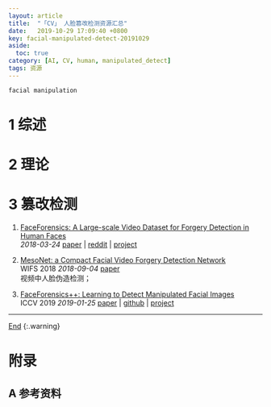 ```yaml
---
layout: article
title:  "「CV」 人脸篡改检测资源汇总"
date:   2019-10-29 17:09:40 +0800
key: facial-manipulated-detect-20191029
aside:
  toc: true
category: [AI, CV, human, manipulated_detect]
tags: 资源
---
```

<span id='head'></span>  


<!--more-->

`facial manipulation`     

# 1 综述  
# 2 理论
# 3 篡改检测
1. [FaceForensics: A Large-scale Video Dataset for Forgery Detection in Human Faces](http://cn.arxiv.org/abs/1803.09179)    
*2018-03-24* [paper](https://arxiv.org/abs/1803.09179) | [reddit](https://www.reddit.com/r/programming/comments/8giuka/faceforensics_a_largescale_video_dataset_for/) | [project](http://niessnerlab.org/projects/roessler2018faceforensics.html)     

1. [MesoNet: a Compact Facial Video Forgery Detection Network](http://cn.arxiv.org/abs/1809.00888)     
WIFS 2018 *2018-09-04* [paper](https://arxiv.org/abs/1809.00888)     
视频中人脸伪造检测；    

1. [FaceForensics++: Learning to Detect Manipulated Facial Images](http://cn.arxiv.org/abs/1901.08971)     
ICCV 2019 *2019-01-25* [paper](https://arxiv.org/abs/1901.08971) | [github](https://github.com/ondyari/FaceForensics) | [project](http://niessnerlab.org/projects/roessler2018faceforensics.html)        


-------------------  
[End](#head)
{:.warning}  


# 附录
## A 参考资料
